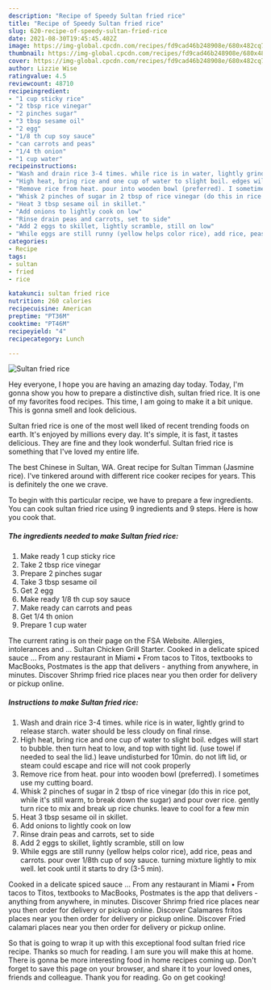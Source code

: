 ```yaml
---
description: "Recipe of Speedy Sultan fried rice"
title: "Recipe of Speedy Sultan fried rice"
slug: 620-recipe-of-speedy-sultan-fried-rice
date: 2021-08-30T19:45:45.402Z
image: https://img-global.cpcdn.com/recipes/fd9cad46b248908e/680x482cq70/sultan-fried-rice-recipe-main-photo.jpg
thumbnail: https://img-global.cpcdn.com/recipes/fd9cad46b248908e/680x482cq70/sultan-fried-rice-recipe-main-photo.jpg
cover: https://img-global.cpcdn.com/recipes/fd9cad46b248908e/680x482cq70/sultan-fried-rice-recipe-main-photo.jpg
author: Lizzie Wise
ratingvalue: 4.5
reviewcount: 48710
recipeingredient:
- "1 cup sticky rice"
- "2 tbsp rice vinegar"
- "2 pinches sugar"
- "3 tbsp sesame oil"
- "2 egg"
- "1/8 th cup soy sauce"
- "can carrots and peas"
- "1/4 th onion"
- "1 cup water"
recipeinstructions:
- "Wash and drain rice 3-4 times. while rice is in water, lightly grind to release starch. water should be less cloudy on final rinse."
- "High heat, bring rice and one cup of water to slight boil. edges will start to bubble. then turn heat to low, and top with tight lid. (use towel if needed to seal the lid.) leave undisturbed for 10min. do not lift lid, or steam could escape and rice will not cook properly"
- "Remove rice from heat. pour into wooden bowl (preferred). I sometimes use my cutting board."
- "Whisk 2 pinches of sugar in 2 tbsp of rice vinegar (do this in rice pot, while it&#39;s still warm, to break down the sugar) and pour over rice. gently turn rice to mix and break up rice chunks. leave to cool for a few min"
- "Heat 3 tbsp sesame oil in skillet."
- "Add onions to lightly cook on low"
- "Rinse drain peas and carrots, set to side"
- "Add 2 eggs to skillet, lightly scramble, still on low"
- "While eggs are still runny (yellow helps color rice), add rice, peas and carrots. pour over 1/8th cup of soy sauce. turning mixture lightly to mix well. let cook until it starts to dry (3-5 min)."
categories:
- Recipe
tags:
- sultan
- fried
- rice

katakunci: sultan fried rice 
nutrition: 260 calories
recipecuisine: American
preptime: "PT36M"
cooktime: "PT46M"
recipeyield: "4"
recipecategory: Lunch

---
```



![Sultan fried rice](https://img-global.cpcdn.com/recipes/fd9cad46b248908e/680x482cq70/sultan-fried-rice-recipe-main-photo.jpg)

Hey everyone, I hope you are having an amazing day today. Today, I'm gonna show you how to prepare a distinctive dish, sultan fried rice. It is one of my favorites food recipes. This time, I am going to make it a bit unique. This is gonna smell and look delicious.

Sultan fried rice is one of the most well liked of recent trending foods on earth. It's enjoyed by millions every day. It's simple, it is fast, it tastes delicious. They are fine and they look wonderful. Sultan fried rice is something that I've loved my entire life.

The best Chinese in Sultan, WA. Great recipe for Sultan Timman (Jasmine rice). I&#39;ve tinkered around with different rice cooker recipes for years. This is definitely the one we crave.


To begin with this particular recipe, we have to prepare a few ingredients. You can cook sultan fried rice using 9 ingredients and 9 steps. Here is how you cook that.

<!--inarticleads1-->

##### The ingredients needed to make Sultan fried rice:

1. Make ready 1 cup sticky rice
1. Take 2 tbsp rice vinegar
1. Prepare 2 pinches sugar
1. Take 3 tbsp sesame oil
1. Get 2 egg
1. Make ready 1/8 th cup soy sauce
1. Make ready can carrots and peas
1. Get 1/4 th onion
1. Prepare 1 cup water


The current rating is on their page on the FSA Website. Allergies, intolerances and … Sultan Chicken Grill Starter. Cooked in a delicate spiced sauce … From any restaurant in Miami • From tacos to Titos, textbooks to MacBooks, Postmates is the app that delivers - anything from anywhere, in minutes. Discover Shrimp fried rice places near you then order for delivery or pickup online. 

<!--inarticleads2-->

##### Instructions to make Sultan fried rice:

1. Wash and drain rice 3-4 times. while rice is in water, lightly grind to release starch. water should be less cloudy on final rinse.
1. High heat, bring rice and one cup of water to slight boil. edges will start to bubble. then turn heat to low, and top with tight lid. (use towel if needed to seal the lid.) leave undisturbed for 10min. do not lift lid, or steam could escape and rice will not cook properly
1. Remove rice from heat. pour into wooden bowl (preferred). I sometimes use my cutting board.
1. Whisk 2 pinches of sugar in 2 tbsp of rice vinegar (do this in rice pot, while it&#39;s still warm, to break down the sugar) and pour over rice. gently turn rice to mix and break up rice chunks. leave to cool for a few min
1. Heat 3 tbsp sesame oil in skillet.
1. Add onions to lightly cook on low
1. Rinse drain peas and carrots, set to side
1. Add 2 eggs to skillet, lightly scramble, still on low
1. While eggs are still runny (yellow helps color rice), add rice, peas and carrots. pour over 1/8th cup of soy sauce. turning mixture lightly to mix well. let cook until it starts to dry (3-5 min).


Cooked in a delicate spiced sauce … From any restaurant in Miami • From tacos to Titos, textbooks to MacBooks, Postmates is the app that delivers - anything from anywhere, in minutes. Discover Shrimp fried rice places near you then order for delivery or pickup online. Discover Calamares fritos places near you then order for delivery or pickup online. Discover Fried calamari places near you then order for delivery or pickup online. 

So that is going to wrap it up with this exceptional food sultan fried rice recipe. Thanks so much for reading. I am sure you will make this at home. There is gonna be more interesting food in home recipes coming up. Don't forget to save this page on your browser, and share it to your loved ones, friends and colleague. Thank you for reading. Go on get cooking!
